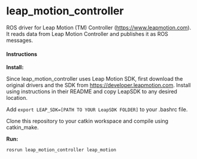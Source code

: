 # leap_motion_controller

ROS driver for Leap Motion (TM) Controller (https://www.leapmotion.com). It reads data from Leap Motion Controller and publishes it as ROS messages.
 
#### Instructions
**__Install:__**

Since leap_motion_controller uses Leap Motion SDK, first download the original drivers and the SDK from https://developer.leapmotion.com. Install using instructions in their README and copy LeapSDK to any desired location.

Add `export LEAP_SDK=[PATH TO YOUR LeapSDK FOLDER]` to your .bashrc file.

Clone this repository to your catkin workspace and compile using catkin_make.

**__Run:__**

`rosrun leap_motion_controller leap_motion`

